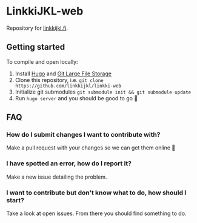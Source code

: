 # LinkkiJKL-web

Repository for [linkkijkl.fi](https://linkkijkl.fi).

## Getting started

To compile and open locally:
1. Install [Hugo](https://gohugo.io/) and [Git Large File Storage](https://git-lfs.com)
2. Clone this repository, i.e. `git clone https://github.com/linkkijkl/linkki-web`
3. Initialize git submodules `git submodule init && git submodule update`
4. Run `hugo server` and you should be good to go 🎉

## FAQ

### How do I submit changes I want to contribute with?

Make a pull request with your changes so we can get them online 🙂

### I have spotted an error, how do I report it?

Make a new issue detailing the problem.

### I want to contribute but don't know what to do, how should I start?

Take a look at open issues. From there you should find something to do.
